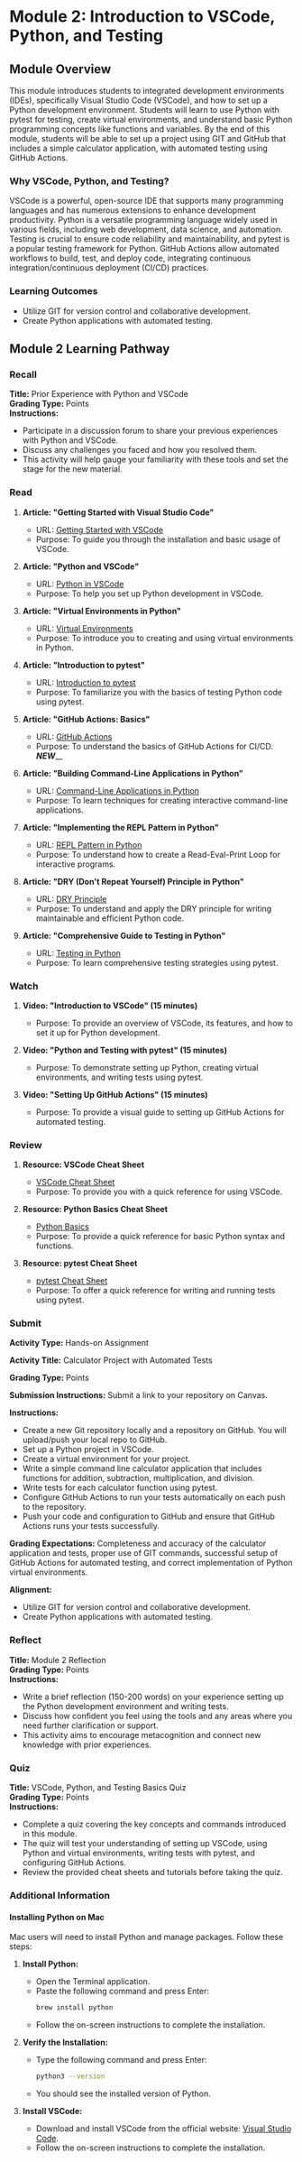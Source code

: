 # Module 2: Introduction to VSCode, Python, and Testing

## Module Overview
This module introduces students to integrated development environments (IDEs), specifically Visual Studio Code (VSCode), and how to set up a Python development environment. Students will learn to use Python with pytest for testing, create virtual environments, and understand basic Python programming concepts like functions and variables. By the end of this module, students will be able to set up a project using GIT and GitHub that includes a simple calculator application, with automated testing using GitHub Actions.

### Why VSCode, Python, and Testing?
VSCode is a powerful, open-source IDE that supports many programming languages and has numerous extensions to enhance development productivity. Python is a versatile programming language widely used in various fields, including web development, data science, and automation. Testing is crucial to ensure code reliability and maintainability, and pytest is a popular testing framework for Python. GitHub Actions allow automated workflows to build, test, and deploy code, integrating continuous integration/continuous deployment (CI/CD) practices.

### Learning Outcomes
- Utilize GIT for version control and collaborative development.
- Create Python applications with automated testing.

## Module 2 Learning Pathway

### Recall

**Title:** Prior Experience with Python and VSCode  
**Grading Type:** Points  
**Instructions:** 
- Participate in a discussion forum to share your previous experiences with Python and VSCode.
- Discuss any challenges you faced and how you resolved them.
- This activity will help gauge your familiarity with these tools and set the stage for the new material.

### Read

1. **Article: "Getting Started with Visual Studio Code"**
   - URL: [Getting Started with VSCode](https://code.visualstudio.com/docs/introvideos/basics)
   - Purpose: To guide you through the installation and basic usage of VSCode.

2. **Article: "Python and VSCode"**
   - URL: [Python in VSCode](https://code.visualstudio.com/docs/python/python-tutorial)
   - Purpose: To help you set up Python development in VSCode.

3. **Article: "Virtual Environments in Python"**
   - URL: [Virtual Environments](https://docs.python.org/3/tutorial/venv.html)
   - Purpose: To introduce you to creating and using virtual environments in Python.

4. **Article: "Introduction to pytest"**
   - URL: [Introduction to pytest](https://docs.pytest.org/en/stable/getting-started.html)
   - Purpose: To familiarize you with the basics of testing Python code using pytest.

5. **Article: "GitHub Actions: Basics"**
   - URL: [GitHub Actions](https://docs.github.com/en/actions/learn-github-actions/understanding-github-actions)
   - Purpose: To understand the basics of GitHub Actions for CI/CD.
_____NEW_______

6. **Article: "Building Command-Line Applications in Python"**
   - URL: [Command-Line Applications in Python](https://realpython.com/command-line-interfaces-python-argparse/)
   - Purpose: To learn techniques for creating interactive command-line applications.

7. **Article: "Implementing the REPL Pattern in Python"**
   - URL: [REPL Pattern in Python](https://realpython.com/python-repl/)
   - Purpose: To understand how to create a Read-Eval-Print Loop for interactive programs.

8. **Article: "DRY (Don't Repeat Yourself) Principle in Python"**
   - URL: [DRY Principle](https://www.makeuseof.com/python-dry-principle/)
   - Purpose: To understand and apply the DRY principle for writing maintainable and efficient Python code.

9. **Article: "Comprehensive Guide to Testing in Python"**
   - URL: [Testing in Python](https://realpython.com/python-testing/)
   - Purpose: To learn comprehensive testing strategies using pytest.


### Watch

1. **Video: "Introduction to VSCode" (15 minutes)**
   - Purpose: To provide an overview of VSCode, its features, and how to set it up for Python development.

2. **Video: "Python and Testing with pytest" (15 minutes)**
   - Purpose: To demonstrate setting up Python, creating virtual environments, and writing tests using pytest.

3. **Video: "Setting Up GitHub Actions" (15 minutes)**
   - Purpose: To provide a visual guide to setting up GitHub Actions for automated testing.

### Review

1. **Resource: VSCode Cheat Sheet**
   - [VSCode Cheat Sheet](https://vscodecandothat.com/)
   - Purpose: To provide you with a quick reference for using VSCode.

2. **Resource: Python Basics Cheat Sheet**
   - [Python Basics](https://www.pythonsheets.com/)
   - Purpose: To provide a quick reference for basic Python syntax and functions.

3. **Resource: pytest Cheat Sheet**
   - [pytest Cheat Sheet](https://www.cheatography.com/oleksii/cheat-sheets/pytest/)
   - Purpose: To offer a quick reference for writing and running tests using pytest.

### Submit

**Activity Type:** Hands-on Assignment  

**Activity Title:** Calculator Project with Automated Tests  

**Grading Type:** Points  

**Submission Instructions:** Submit a link to your repository on Canvas.

**Instructions:** 
- Create a new Git repository locally and a repository on GitHub. You will upload/push your local repo to GitHub.
- Set up a Python project in VSCode.
- Create a virtual environment for your project.
- Write a simple command line calculator application that includes functions for addition, subtraction, multiplication, and division.
- Write tests for each calculator function using pytest.
- Configure GitHub Actions to run your tests automatically on each push to the repository.
- Push your code and configuration to GitHub and ensure that GitHub Actions runs your tests successfully.

**Grading Expectations:** Completeness and accuracy of the calculator application and tests, proper use of GIT commands, successful setup of GitHub Actions for automated testing, and correct implementation of Python virtual environments.

**Alignment:** 
- Utilize GIT for version control and collaborative development.
- Create Python applications with automated testing.

### Reflect

**Title:** Module 2 Reflection  
**Grading Type:** Points  
**Instructions:** 
- Write a brief reflection (150-200 words) on your experience setting up the Python development environment and writing tests.
- Discuss how confident you feel using the tools and any areas where you need further clarification or support.
- This activity aims to encourage metacognition and connect new knowledge with prior experiences.

### Quiz

**Title:** VSCode, Python, and Testing Basics Quiz  
**Grading Type:** Points  
**Instructions:** 
- Complete a quiz covering the key concepts and commands introduced in this module.
- The quiz will test your understanding of setting up VSCode, using Python and virtual environments, writing tests with pytest, and configuring GitHub Actions.
- Review the provided cheat sheets and tutorials before taking the quiz.

### Additional Information

#### Installing Python on Mac
Mac users will need to install Python and manage packages. Follow these steps:

1. **Install Python:**
   - Open the Terminal application.
   - Paste the following command and press Enter:
     ```sh
     brew install python
     ```
   - Follow the on-screen instructions to complete the installation.

2. **Verify the Installation:**
   - Type the following command and press Enter:
     ```sh
     python3 --version
     ```
   - You should see the installed version of Python.

3. **Install VSCode:**
   - Download and install VSCode from the official website: [Visual Studio Code](https://code.visualstudio.com/).
   - Follow the on-screen instructions to complete the installation.

